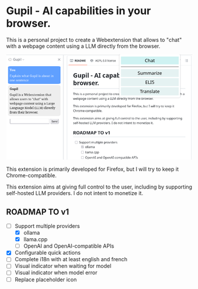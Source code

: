 # Gupil - AI capabilities in your browser.

This is a personal project to create a Webextension that allows to "chat" with a webpage content using a LLM directly from the browser.

![Example of use](./img/gupil_example.png)

This extension is primarily developed for Firefox, but I will try to keep it Chrome-compatible.

This extension aims at giving full control to the user, including by supporting self-hosted LLM providers. I do not intent to monetize it.

## ROADMAP TO v1
- [ ] Support multiple providers
  - [X] ollama
  - [X] llama.cpp
  - [ ] OpenAI and OpenAI-compatible APIs
- [X] Configurable quick actions
- [ ] Complete i18n with at least english and french
- [ ] Visual indicator when waiting for model
- [ ] Visual indicator when model error
- [ ] Replace placeholder icon
